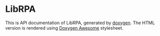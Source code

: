 # LibRPA

This is API documentation of LibRPA, generated by [doxygen](https://www.doxygen.nl).
The HTML version is rendered using [Doxygen Awesome](https://jothepro.github.io/doxygen-awesome-css) stylesheet.

